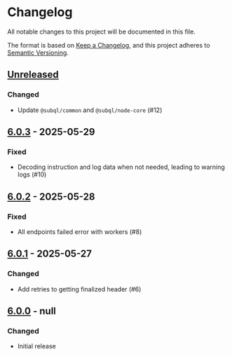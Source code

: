 # Changelog
All notable changes to this project will be documented in this file.

The format is based on [Keep a Changelog](https://keepachangelog.com/en/1.0.0/),
and this project adheres to [Semantic Versioning](https://semver.org/spec/v2.0.0.html).

## [Unreleased]
### Changed
- Update `@subql/common` and `@subql/node-core` (#12)

## [6.0.3] - 2025-05-29
### Fixed
- Decoding instruction and log data when not needed, leading to warning logs (#10)

## [6.0.2] - 2025-05-28
### Fixed
- All endpoints failed error with workers (#8)

## [6.0.1] - 2025-05-27
### Changed
- Add retries to getting finalized header (#6)

## [6.0.0] - null
### Changed
- Initial release

[Unreleased]: https://github.com/subquery/subql-solana/compare/node-solana/6.0.3...HEAD
[6.0.3]: https://github.com/subquery/subql-solana/compare/node-solana/6.0.2...node-solana/6.0.3
[6.0.2]: https://github.com/subquery/subql-solana/compare/node-solana/6.0.1...node-solana/6.0.2
[6.0.1]: https://github.com/subquery/subql-solana/compare/node-solana/6.0.0...node-solana/6.0.1
[6.0.0]: https://github.com/subquery/subql-solana/releases/tag/node-solana/6.0.0

